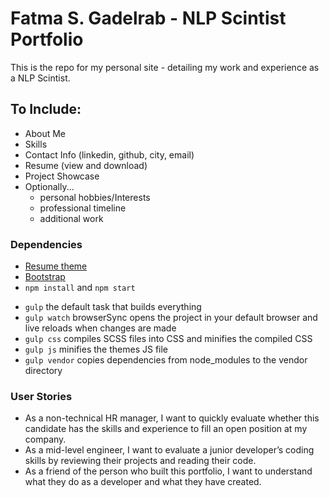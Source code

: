 # Fatma S. Gadelrab - NLP Scintist Portfolio
This is the repo for my personal site - detailing my work and experience as a
NLP Scintist.

## To Include:
* About Me
* Skills
* Contact Info (linkedin, github, city, email)
* Resume (view and download)
* Project Showcase
* Optionally...
  - personal hobbies/Interests
  - professional timeline
  - additional work

### Dependencies
* [Resume theme](https://startbootstrap.com/template-overviews/resume/)
* [Bootstrap](http://getbootstrap.com/)
* `npm install` and `npm start`
- `gulp` the default task that builds everything
- `gulp watch` browserSync opens the project in your default browser and live reloads when changes are made
- `gulp css` compiles SCSS files into CSS and minifies the compiled CSS
- `gulp js` minifies the themes JS file
- `gulp vendor` copies dependencies from node_modules to the vendor directory


### User Stories
* As a non-technical HR manager, I want to quickly evaluate whether this candidate has the skills and experience to fill an open position at my company.
* As a mid-level engineer, I want to evaluate a junior developer’s coding skills by reviewing their projects and reading their code.
* As a friend of the person who built this portfolio, I want to understand what they do as a developer and what they have created.
